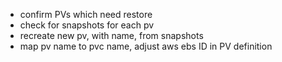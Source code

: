 * confirm PVs which need restore
* check for snapshots for each pv
* recreate new pv, with name, from snapshots
* map pv name to pvc name, adjust aws ebs ID in PV definition
